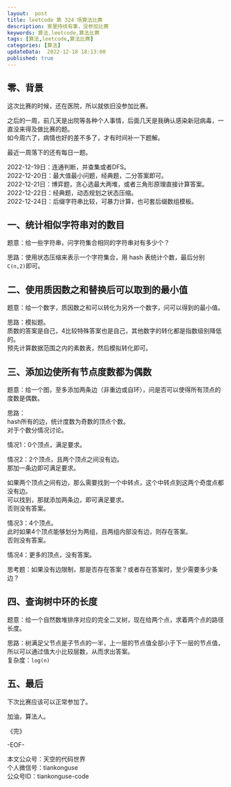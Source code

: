 ```yaml
---   
layout:  post  
title: leetcode 第 324 场算法比赛  
description: 家里持续有事，没参加比赛      
keywords: 算法,leetcode,算法比赛  
tags: [算法,leetcode,算法比赛]    
categories: [算法]  
updateData:  2022-12-18 18:13:00  
published: true  
---  
```



## 零、背景  


这次比赛的时候，还在医院，所以就依旧没参加比赛。  


之后的一周，前几天是出院等各种个人事情，后面几天是我确认感染新冠病毒，一直没来得及做比赛的题。  
如今周六了，病情也好的差不多了，才有时间补一下题解。  


最近一周落下的还有每日一题。  


2022-12-19日：连通判断，并查集或者DFS。  
2022-12-20日：最大值最小问题，经典题，二分答案即可。  
2022-12-21日：博弈题，贪心选最大两堆，或者三角形原理直接计算答案。  
2022-12-22日：经典题，动态规划之状态压缩。  
2022-12-24日：后缀字符串比较，可暴力计算，也可套后缀数组模板。  



## 一、统计相似字符串对的数目  


题意：给一些字符串，问字符集合相同的字符串对有多少个？  


思路：使用状态压缩来表示一个字符集合，用 hash 表统计个数，最后分别 `C(n,2)`即可。  


## 二、使用质因数之和替换后可以取到的最小值  


题意：给一个数字，质因数之和可以转化为另外一个数字，问可以得到的最小值。  


思路：模拟题。  
质数的答案是自己，4比较特殊答案也是自己，其他数字的转化都是指数级别降低的。  
预先计算数据范围之内的素数表，然后模拟转化即可。  


## 三、添加边使所有节点度数都为偶数  


题意：给一个图，至多添加两条边（非重边或自环），问是否可以使得所有顶点的度数是偶数。  


思路：  
hash所有的边，统计度数为奇数的顶点个数。  
对于个数分情况讨论。    


情况1：0个顶点，满足要求。  


情况2：2个顶点，且两个顶点之间没有边。  
那加一条边即可满足要求。  


如果两个顶点之间有边，那么需要找到一个中转点，这个中转点到这两个奇度点都没有边。  
可以找到，那就添加两条边，即可满足要求。  
否则没有答案。  


情况3：4个顶点。  
此时如果4个顶点能够划分为两组，且两组内部没有边，则存在答案。  
否则没有答案。  


情况4：更多的顶点，没有答案。  


思考题：如果没有边限制，那是否存在答案？或者存在答案时，至少需要多少条边？  


## 四、查询树中环的长度  


题意：给一个自然数堆排序对应的完全二叉树，现在给两个点，求着两个点的路径长度。  


思路：树满足父节点是子节点的一半，上一层的节点值全部小于下一层的节点值，所以可以通过值大小比较层数，从而求出答案。  
复杂度：`log(n)`  


## 五、最后   


下次比赛应该可以正常参加了。  



加油，算法人。  


《完》  


-EOF-  



本文公众号：天空的代码世界  
个人微信号：tiankonguse  
公众号ID：tiankonguse-code  
  


